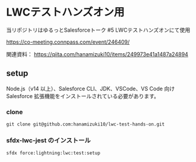 # LWCテストハンズオン用

当リポジトリはゆるっとSalesforceトーク #5 LWCテストハンズオンにて使用

https://co-meeting.connpass.com/event/246409/

関連資料：
https://qiita.com/hanamizuki10/items/249973e41a1487a24894

## setup
Node.js（v14 以上）、Salesforce CLI、JDK、VSCode、VS Code 向け Salesforce 拡張機能をインストールされている必要があります。
### clone
```
git clone git@github.com:hanamizuki10/lwc-test-hands-on.git
```

### sfdx-lwc-jest のインストール
```
sfdx force:lightning:lwc:test:setup
```
